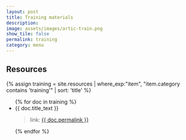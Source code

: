 ```yaml
---
layout: post
title: Training materials 
description: 
image: assets/images/artic-train.png
show_tile: false
permalink: training
category: menu
---
```


## Resources
{% assign training = site.resources | where_exp:"item", "item.category contains 'training'" | sort: 'title' %}
<ul>
{% for doc in training %}
    <li>{{ doc.title_text }}</li>
	<blockquote>link: <a href="{{ doc.permalink }}">{{ doc.permalink }}</a></blockquote>
{% endfor %}
</ul>
